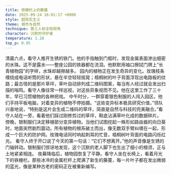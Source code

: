 ```yaml
---
title: 铁栅栏上的藤蔓
date: 2025-09-24 16:01:17 +0800
style: 超现实主义
theme: 城市与自然
technique: 第三人称全知视角
character: 沉默的守护者
temperature: 1.20
top_p: 0.95
---
```


清晨六点，看守人推开生锈的铁门。他的手指触到门框时，发现金属表面渗出细密的水珠。这不是露水——整座公园的铁器都在流泪。他默默用袖口擦拭门牌上“长青植物园”的字样，水珠却越擦越多。
园内的植物正在发生奇异的变化。玫瑰枝条缠绕成电话听筒的形状，悬在半空轻轻摇晃；梧桐树的叶子背面浮现出电路板的纹路；最古怪的是那片草坪，草叶自动排列成二维码图案，每当有人经过就会发出扫描的嗡鸣。看守人像往常一样巡视，对这些异象视而不见。他在这里工作了三十年，早已习惯植物的各种把戏。
中午时分，一群穿着银色制服的人闯入园区。他们手持平板电脑，对着变异的植物不停拍摄。“这些变异标本极具研究价值，”领队兴奋地说，“特别是这片会生成二维码的草坪，简直是自然与科技的完美融合。”看守人站在一旁，看着他们踩过刚修剪过的草坪，鞋底沾满草叶化成的数据碎片。
傍晚，银制服们决定移植部分变异植物。当他们试图挖起一株形如路由器的向日葵时，地面突然剧烈震动。所有植物的根系破土而出，像无数双手臂纠缠在一起，形成一个巨大的防护网。玫瑰电话同时响起刺耳的忙音，梧桐树叶背面的电路闪烁红光。
看守人终于开口说了今天的第一句话：“它们不想离开。”他的声音像是生锈的门轴转动。银制服们惊讶地发现，这个沉默的老人脚下也生出了细小的根须，正与土地紧紧相连。
夜幕降临后，植物园恢复了平静。看守人坐在长椅上，看着月光下的铁栅栏。那些冰冷的金属栏杆上爬满了新生的藤蔓，每一片叶子都在发出微弱的蓝光，像是某种古老的密码正在被重新编写。
